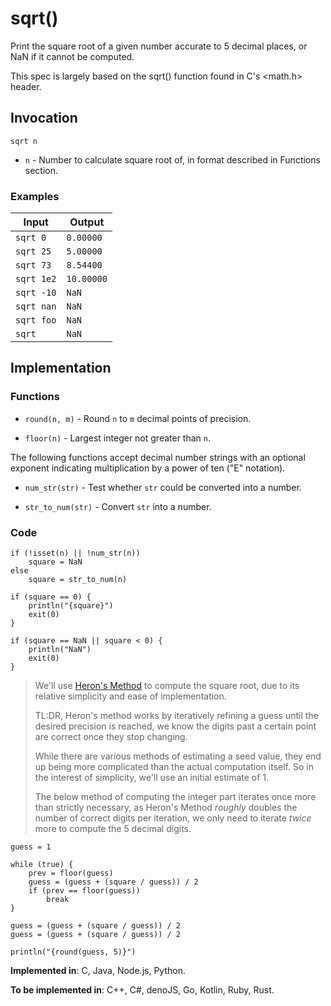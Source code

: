 # sqrt()

Print the square root of a given number accurate to 5 decimal places, or NaN if it cannot be computed.

This spec is largely based on the sqrt() function found in C's <math.h> header.

## Invocation

`sqrt n`

- `n` - Number to calculate square root of, in format described in Functions section.

### Examples

| Input      | Output     |
| ---------- | ---------- |
| `sqrt 0`   | `0.00000`  |
| `sqrt 25`  | `5.00000`  |
| `sqrt 73`  | `8.54400`  |
| `sqrt 1e2` | `10.00000` |
| `sqrt -10` | `NaN`      |
| `sqrt nan` | `NaN`      |
| `sqrt foo` | `NaN`      |
| `sqrt`     | `NaN`      |

## Implementation

### Functions

- `round(n, m)` - Round `n` to `m` decimal points of precision.

- `floor(n)` - Largest integer not greater than `n`.

The following functions accept decimal number strings with an optional exponent indicating multiplication by a power of ten ("E" notation).

- `num_str(str)` - Test whether `str` could be converted into a number.

- `str_to_num(str)` - Convert `str` into a number.

### Code

```
if (!isset(n) || !num_str(n))
    square = NaN
else
    square = str_to_num(n)

if (square == 0) {
    println("{square}")
    exit(0)
}

if (square == NaN || square < 0) {
    println("NaN")
    exit(0)
}
```

> We'll use [Heron's Method](https://en.wikipedia.org/wiki/Methods_of_computing_square_roots#Heron's_method)
> to compute the square root, due to its relative simplicity and ease of
> implementation.
>
> TL:DR, Heron's method works by iteratively refining a guess until the desired
> precision is reached, we know the digits past a certain point are correct once
> they stop changing.
>
> While there are various methods of estimating a seed value, they end up being
> more complicated than the actual computation itself. So in the interest of
> simplicity, we'll use an initial estimate of 1.
>
> The below method of computing the integer part iterates once more than
> strictly necessary, as Heron's Method *roughly* doubles the number of correct
> digits per iteration, we only need to iterate *twice* more to compute the 5
> decimal digits.

```
guess = 1

while (true) {
    prev = floor(guess)
    guess = (guess + (square / guess)) / 2
    if (prev == floor(guess))
        break
}

guess = (guess + (square / guess)) / 2
guess = (guess + (square / guess)) / 2

println("{round(guess, 5)}")
```

**Implemented in**: C, Java, Node.js, Python.

**To be implemented in**: C++, C#, denoJS, Go, Kotlin, Ruby, Rust.
